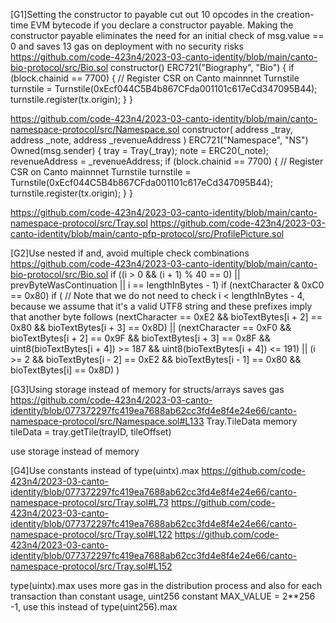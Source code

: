 [G1]Setting the constructor to payable
 cut out 10 opcodes in the creation-time EVM bytecode if you declare a constructor payable. Making the constructor payable eliminates the need for an initial check of msg.value == 0 and saves 13 gas on deployment with no security risks
https://github.com/code-423n4/2023-03-canto-identity/blob/main/canto-bio-protocol/src/Bio.sol
constructor() ERC721("Biography", "Bio") {
        if (block.chainid == 7700) {
            // Register CSR on Canto mainnnet
            Turnstile turnstile = Turnstile(0xEcf044C5B4b867CFda001101c617eCd347095B44);
            turnstile.register(tx.origin);
        }
    }

https://github.com/code-423n4/2023-03-canto-identity/blob/main/canto-namespace-protocol/src/Namespace.sol
 constructor(
        address _tray,
        address _note,
        address _revenueAddress
    ) ERC721("Namespace", "NS") Owned(msg.sender) {
        tray = Tray(_tray);
        note = ERC20(_note);
        revenueAddress = _revenueAddress;
        if (block.chainid == 7700) {
            // Register CSR on Canto mainnnet
            Turnstile turnstile = Turnstile(0xEcf044C5B4b867CFda001101c617eCd347095B44);
            turnstile.register(tx.origin);
        }
    }

https://github.com/code-423n4/2023-03-canto-identity/blob/main/canto-namespace-protocol/src/Tray.sol
https://github.com/code-423n4/2023-03-canto-identity/blob/main/canto-pfp-protocol/src/ProfilePicture.sol

[G2]Use nested if and, avoid multiple check combinations
https://github.com/code-423n4/2023-03-canto-identity/blob/main/canto-bio-protocol/src/Bio.sol
  if ((i > 0 && (i + 1) % 40 == 0) || prevByteWasContinuation || i == lengthInBytes - 1) 
  if (nextCharacter & 0xC0 == 0x80)
  if (
                        // Note that we do not need to check i < lengthInBytes - 4, because we assume that it's a valid UTF8 string and these prefixes imply that another byte follows
                        (nextCharacter == 0xE2 && bioTextBytes[i + 2] == 0x80 && bioTextBytes[i + 3] == 0x8D) ||
                        (nextCharacter == 0xF0 &&
                            bioTextBytes[i + 2] == 0x9F &&
                            bioTextBytes[i + 3] == 0x8F &&
                            uint8(bioTextBytes[i + 4]) >= 187 &&
                            uint8(bioTextBytes[i + 4]) <= 191) ||
                        (i >= 2 &&
                            bioTextBytes[i - 2] == 0xE2 &&
                            bioTextBytes[i - 1] == 0x80 &&
                            bioTextBytes[i] == 0x8D)
                    ) 

[G3]Using storage instead of memory for structs/arrays saves gas
https://github.com/code-423n4/2023-03-canto-identity/blob/077372297fc419ea7688ab62cc3fd4e8f4e24e66/canto-namespace-protocol/src/Namespace.sol#L133
            Tray.TileData memory tileData = tray.getTile(trayID, tileOffset)

use storage instead of memory

[G4]Use constants instead of type(uintx).max
https://github.com/code-423n4/2023-03-canto-identity/blob/077372297fc419ea7688ab62cc3fd4e8f4e24e66/canto-namespace-protocol/src/Tray.sol#L73
https://github.com/code-423n4/2023-03-canto-identity/blob/077372297fc419ea7688ab62cc3fd4e8f4e24e66/canto-namespace-protocol/src/Tray.sol#L122
https://github.com/code-423n4/2023-03-canto-identity/blob/077372297fc419ea7688ab62cc3fd4e8f4e24e66/canto-namespace-protocol/src/Tray.sol#L152

type(uintx).max uses more gas in the distribution process and also for each transaction than constant usage, uint256 constant MAX_VALUE = 2**256 -1, use this instead of type(uint256).max

